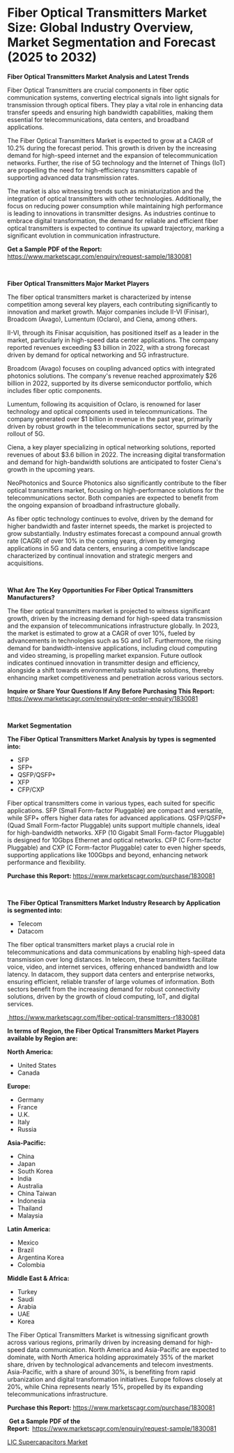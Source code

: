 <p><h1>Fiber Optical Transmitters Market Size: Global Industry Overview, Market Segmentation and Forecast (2025 to 2032)</h1></p><p><strong>Fiber Optical Transmitters Market Analysis and Latest Trends</strong></p>
<p><p>Fiber Optical Transmitters are crucial components in fiber optic communication systems, converting electrical signals into light signals for transmission through optical fibers. They play a vital role in enhancing data transfer speeds and ensuring high bandwidth capabilities, making them essential for telecommunications, data centers, and broadband applications.</p><p>The Fiber Optical Transmitters Market is expected to grow at a CAGR of 10.2% during the forecast period. This growth is driven by the increasing demand for high-speed internet and the expansion of telecommunication networks. Further, the rise of 5G technology and the Internet of Things (IoT) are propelling the need for high-efficiency transmitters capable of supporting advanced data transmission rates.</p><p>The market is also witnessing trends such as miniaturization and the integration of optical transmitters with other technologies. Additionally, the focus on reducing power consumption while maintaining high performance is leading to innovations in transmitter designs. As industries continue to embrace digital transformation, the demand for reliable and efficient fiber optical transmitters is expected to continue its upward trajectory, marking a significant evolution in communication infrastructure.</p></p>
<p><strong>Get a Sample PDF of the Report:&nbsp;</strong> <a href="https://www.marketscagr.com/enquiry/request-sample/1830081?utm_campaign=2782&utm_medium=2&utm_source=Github&utm_content=ia&utm_term=06042025&utm_id=fiber-optical-transmitters">https://www.marketscagr.com/enquiry/request-sample/1830081</a></p>
<p>&nbsp;</p>
<p><strong>Fiber Optical Transmitters Major Market Players</strong></p>
<p><p>The fiber optical transmitters market is characterized by intense competition among several key players, each contributing significantly to innovation and market growth. Major companies include II-VI (Finisar), Broadcom (Avago), Lumentum (Oclaro), and Ciena, among others.</p><p>II-VI, through its Finisar acquisition, has positioned itself as a leader in the market, particularly in high-speed data center applications. The company reported revenues exceeding $3 billion in 2022, with a strong forecast driven by demand for optical networking and 5G infrastructure.</p><p>Broadcom (Avago) focuses on coupling advanced optics with integrated photonics solutions. The company's revenue reached approximately $26 billion in 2022, supported by its diverse semiconductor portfolio, which includes fiber optic components.</p><p>Lumentum, following its acquisition of Oclaro, is renowned for laser technology and optical components used in telecommunications. The company generated over $1 billion in revenue in the past year, primarily driven by robust growth in the telecommunications sector, spurred by the rollout of 5G.</p><p>Ciena, a key player specializing in optical networking solutions, reported revenues of about $3.6 billion in 2022. The increasing digital transformation and demand for high-bandwidth solutions are anticipated to foster Ciena's growth in the upcoming years.</p><p>NeoPhotonics and Source Photonics also significantly contribute to the fiber optical transmitters market, focusing on high-performance solutions for the telecommunications sector. Both companies are expected to benefit from the ongoing expansion of broadband infrastructure globally.</p><p>As fiber optic technology continues to evolve, driven by the demand for higher bandwidth and faster internet speeds, the market is projected to grow substantially. Industry estimates forecast a compound annual growth rate (CAGR) of over 10% in the coming years, driven by emerging applications in 5G and data centers, ensuring a competitive landscape characterized by continual innovation and strategic mergers and acquisitions.</p></p>
<p>&nbsp;</p>
<p><strong>What Are The Key Opportunities For Fiber Optical Transmitters Manufacturers?</strong></p>
<p><p>The fiber optical transmitters market is projected to witness significant growth, driven by the increasing demand for high-speed data transmission and the expansion of telecommunications infrastructure globally. In 2023, the market is estimated to grow at a CAGR of over 10%, fueled by advancements in technologies such as 5G and IoT. Furthermore, the rising demand for bandwidth-intensive applications, including cloud computing and video streaming, is propelling market expansion. Future outlook indicates continued innovation in transmitter design and efficiency, alongside a shift towards environmentally sustainable solutions, thereby enhancing market competitiveness and penetration across various sectors.</p></p>
<p><strong>Inquire or Share Your Questions If Any Before Purchasing This Report:</strong> <a href="https://www.marketscagr.com/enquiry/pre-order-enquiry/1830081?utm_campaign=2782&utm_medium=2&utm_source=Github&utm_content=ia&utm_term=06042025&utm_id=fiber-optical-transmitters">https://www.marketscagr.com/enquiry/pre-order-enquiry/1830081</a></p>
<p>&nbsp;</p>
<p><strong>Market Segmentation</strong></p>
<p><strong>The Fiber Optical Transmitters Market Analysis by types is segmented into:</strong></p>
<p><ul><li>SFP</li><li>SFP+</li><li>QSFP/QSFP+</li><li>XFP</li><li>CFP/CXP</li></ul></p>
<p><p>Fiber optical transmitters come in various types, each suited for specific applications. SFP (Small Form-factor Pluggable) are compact and versatile, while SFP+ offers higher data rates for advanced applications. QSFP/QSFP+ (Quad Small Form-factor Pluggable) units support multiple channels, ideal for high-bandwidth networks. XFP (10 Gigabit Small Form-factor Pluggable) is designed for 10Gbps Ethernet and optical networks. CFP (C Form-factor Pluggable) and CXP (C Form-factor Pluggable) cater to even higher speeds, supporting applications like 100Gbps and beyond, enhancing network performance and flexibility.</p></p>
<p><strong>Purchase this Report:&nbsp;</strong><a href="https://www.marketscagr.com/purchase/1830081?utm_campaign=2782&utm_medium=2&utm_source=Github&utm_content=ia&utm_term=06042025&utm_id=fiber-optical-transmitters">https://www.marketscagr.com/purchase/1830081</a></p>
<p>&nbsp;</p>
<p><strong>The Fiber Optical Transmitters Market Industry Research by Application is segmented into:</strong></p>
<p><ul><li>Telecom</li><li>Datacom</li></ul></p>
<p><p>The fiber optical transmitters market plays a crucial role in telecommunications and data communications by enabling high-speed data transmission over long distances. In telecom, these transmitters facilitate voice, video, and internet services, offering enhanced bandwidth and low latency. In datacom, they support data centers and enterprise networks, ensuring efficient, reliable transfer of large volumes of information. Both sectors benefit from the increasing demand for robust connectivity solutions, driven by the growth of cloud computing, IoT, and digital services.</p></p>
<p><a href="https://www.marketscagr.com/fiber-optical-transmitters-r1830081?utm_campaign=2782&utm_medium=2&utm_source=Github&utm_content=ia&utm_term=06042025&utm_id=fiber-optical-transmitters">&nbsp;https://www.marketscagr.com/fiber-optical-transmitters-r1830081</a></p>
<p><strong>In terms of Region, the Fiber Optical Transmitters Market Players available by Region are:</strong></p>
<p>
    <p> <strong> North America: </strong>
        <ul>
            <li>United States</li>
            <li>Canada</li>
        </ul>
        </p> 
    <p> <strong> Europe: </strong>
        <ul>
            <li>Germany</li>
            <li>France</li>
            <li>U.K.</li>
            <li>Italy</li>
            <li>Russia</li>
        </ul>
        </p> 
    <p> <strong> Asia-Pacific: </strong>
        <ul>
            <li>China</li>
            <li>Japan</li>
            <li>South Korea</li>
            <li>India</li>
            <li>Australia</li>
            <li>China Taiwan</li>
            <li>Indonesia</li>
            <li>Thailand</li>
            <li>Malaysia</li>
        </ul>
        </p> 
    <p> <strong> Latin America: </strong>
        <ul>
            <li>Mexico</li>
            <li>Brazil</li>
            <li>Argentina Korea</li>
            <li>Colombia</li>
        </ul>
        </p> 
    <p> <strong> Middle East & Africa: </strong>
        <ul>
            <li>Turkey</li>
            <li>Saudi</li>
            <li>Arabia</li>
            <li>UAE</li>
            <li>Korea</li>
        </ul>
    </p>
    </p>
<p><p>The Fiber Optical Transmitters Market is witnessing significant growth across various regions, primarily driven by increasing demand for high-speed data communication. North America and Asia-Pacific are expected to dominate, with North America holding approximately 35% of the market share, driven by technological advancements and telecom investments. Asia-Pacific, with a share of around 30%, is benefiting from rapid urbanization and digital transformation initiatives. Europe follows closely at 20%, while China represents nearly 15%, propelled by its expanding telecommunications infrastructure.</p></p>
<p><strong>Purchase this Report: </strong><a href="https://www.marketscagr.com/purchase/1830081?utm_campaign=2782&utm_medium=2&utm_source=Github&utm_content=ia&utm_term=06042025&utm_id=fiber-optical-transmitters">https://www.marketscagr.com/purchase/1830081</a></p>
<p>&nbsp;<strong>Get a Sample PDF of the Report:&nbsp;&nbsp;</strong><a href="https://www.marketscagr.com/enquiry/request-sample/1830081?utm_campaign=2782&utm_medium=2&utm_source=Github&utm_content=ia&utm_term=06042025&utm_id=fiber-optical-transmitters">https://www.marketscagr.com/enquiry/request-sample/1830081</a></p>
<p><strong></strong></p>
<p><p><a href="https://github.com/genayziben/Market-Research-Report-List-1/blob/main/lic-supercapacitors-market.md?utm_campaign=2782&utm_medium=2&utm_source=Github&utm_content=ia&utm_term=06042025&utm_id=fiber-optical-transmitters">LIC Supercapacitors Market</a></p></p>